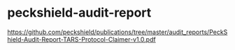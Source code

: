 # peckshield-audit-report
https://github.com/peckshield/publications/tree/master/audit_reports/PeckShield-Audit-Report-TARS-Protocol-Claimer-v1.0.pdf
